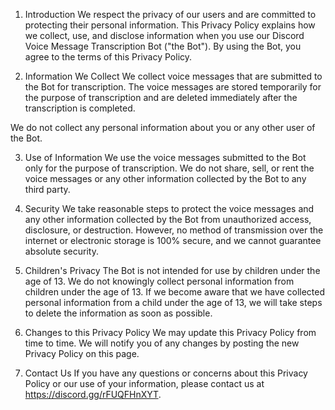 1. Introduction
We respect the privacy of our users and are committed to protecting their personal information. This Privacy Policy explains how we collect, use, and disclose information when you use our Discord Voice Message Transcription Bot ("the Bot"). By using the Bot, you agree to the terms of this Privacy Policy.

2. Information We Collect
We collect voice messages that are submitted to the Bot for transcription. The voice messages are stored temporarily for the purpose of transcription and are deleted immediately after the transcription is completed.

We do not collect any personal information about you or any other user of the Bot.

3. Use of Information
We use the voice messages submitted to the Bot only for the purpose of transcription. We do not share, sell, or rent the voice messages or any other information collected by the Bot to any third party.

4. Security
We take reasonable steps to protect the voice messages and any other information collected by the Bot from unauthorized access, disclosure, or destruction. However, no method of transmission over the internet or electronic storage is 100% secure, and we cannot guarantee absolute security.

5. Children's Privacy
The Bot is not intended for use by children under the age of 13. We do not knowingly collect personal information from children under the age of 13. If we become aware that we have collected personal information from a child under the age of 13, we will take steps to delete the information as soon as possible.

6. Changes to this Privacy Policy
We may update this Privacy Policy from time to time. We will notify you of any changes by posting the new Privacy Policy on this page.

7. Contact Us
If you have any questions or concerns about this Privacy Policy or our use of your information, please contact us at https://discord.gg/rFUQFHnXYT.

